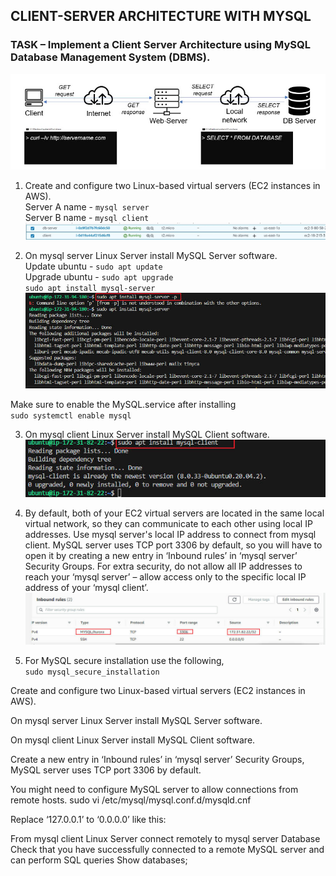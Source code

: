## CLIENT-SERVER ARCHITECTURE WITH MYSQL
### TASK – Implement a Client Server Architecture using MySQL Database Management System (DBMS).
![Client-Server Architecture](/images/client-server-architecture.jpg)

1. Create and configure two Linux-based virtual servers (EC2 instances in AWS).  
Server A name - `mysql server`  
Server B name - `mysql client`  
![Client-Server Instances](/images/two_virtual_servers.jpg)

2. On mysql server Linux Server install MySQL Server software.  
Update ubuntu - `sudo apt update`  
Upgrade ubuntu - `sudo apt upgrade`  
`sudo apt install mysql-server`
![Install MySQL Server](/images/mysql-server-install.jpg)

Make sure to enable the MySQL.service after installing  
`sudo systemctl enable mysql`

3. On mysql client Linux Server install MySQL Client software.  
![Install MySQL Client](/images/mysql-client-install.jpg)

4. By default, both of your EC2 virtual servers are located in the same local virtual network, so they can communicate to each other using local IP addresses. Use mysql server's local IP address to connect from mysql client. MySQL server uses TCP port 3306 by default, so you will have to open it by creating a new entry in ‘Inbound rules’ in ‘mysql server’ Security Groups. For extra security, do not allow all IP addresses to reach your ‘mysql server’ – allow access only to the specific local IP address of your ‘mysql client’.  
![Network Security](/images/network_security.jpg)  

5. For MySQL secure installation use the following,  
`sudo mysql_secure_installation`  














Create and configure two Linux-based virtual servers (EC2 instances in AWS).

On mysql server Linux Server install MySQL Server software.

On mysql client Linux Server install MySQL Client software.

Create a new entry in ‘Inbound rules’ in ‘mysql server’ Security Groups, MySQL server uses TCP port 3306 by default.

You might need to configure MySQL server to allow connections from remote hosts.
sudo vi /etc/mysql/mysql.conf.d/mysqld.cnf

Replace ‘127.0.0.1’ to ‘0.0.0.0’ like this:

From mysql client Linux Server connect remotely to mysql server Database
Check that you have successfully connected to a remote MySQL server and can perform SQL queries
Show databases;


